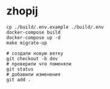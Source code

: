 # zhopij

```shell
cp ./build/.env.example ./build/.env
docker-compose build
docker-compose up -d
make migrate-up
```

```shell
# создали новую ветку
git checkout -b dev
# проверили что поменяли
git status
# добавили изменения
git add .
```
